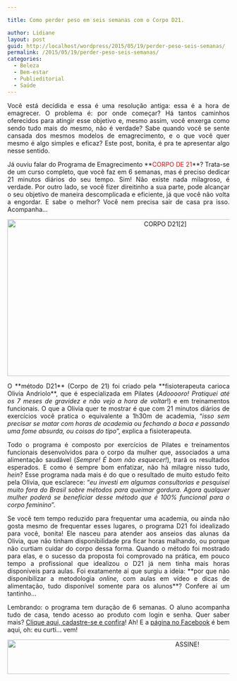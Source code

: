 ```yaml
---

title: Como perder peso em seis semanas com o Corpo D21.

author: Lidiane
layout: post
guid: http://localhost/wordpress/2015/05/19/perder-peso-seis-semanas/
permalink: /2015/05/19/perder-peso-seis-semanas/
categories:
  - Beleza
  - Bem-estar
  - Publieditorial
  - Saúde
---
```

<p align="justify">
  Você está decidida e essa é uma resolução antiga: essa é a hora de emagrecer. O problema é: por onde começar? Há tantos caminhos oferecidos para atingir esse objetivo e, mesmo assim, você enxerga como sendo tudo mais do mesmo, não é verdade? Sabe quando você se sente cansada dos mesmos modelos de emagrecimento, e o que você quer mesmo é algo simples e eficaz? Este post, bonita, é pra te apresentar algo nesse sentido.
</p>

<p align="justify">
  Já ouviu falar do Programa de Emagrecimento **<span style="color: #ff0000;">CORPO DE 21</span>**? Trata-se de um curso completo, que você faz em 6 semanas, mas é preciso dedicar 21 minutos diários do seu tempo. Sim! Não existe nada milagroso, é verdade. Por outro lado, se você fizer direitinho a sua parte, pode alcançar o seu objetivo de maneira descomplicada e eficiente, já que você não volta a engordar. E sabe o melhor? Você nem precisa sair de casa pra isso. Acompanha…
</p>

<p align="center">
  <a href="http://corposaudeebeleza.com/secar_barriga3" target="_blank"><img class="alignnone size-full wp-image-10950" src="http://www.trololodemulher.com.br/blog/wp-content/uploads/2015/05/CORPO-D212.jpg" alt="CORPO D21[2]" width="700" height="355" /></a>
</p>

<p align="justify">
  O **método D21** (Corpo de 21) foi criado pela **fisioterapeuta carioca Olivia Andriolo**, que é especializada em Pilates (<em>Adooooro! Pratiquei até os 7 meses de gravidez e não vejo a hora de voltar</em>!) e em treinamentos funcionais. O que a Olivia quer te mostrar é que com 21 minutos diários de exercícios você pratica o equivalente a 1h30m de academia, “<em>isso sem precisar se matar com horas de academia ou fechando a boca e passando uma fome absurda, ou coisas do tipo</em>”, explica a fisioterapeuta.
</p>

<p align="justify">
  Todo o programa é composto por exercícios de Pilates e treinamentos funcionais desenvolvidos para o corpo da mulher que, associados a uma alimentação saudável (<em>Sempre! É bom não esquecer!</em>), trará os resultados esperados. E como é sempre bom enfatizar, não há milagre nisso tudo, <em>hein</em>? Esse programa nada mais é do que o resultado de muito estudo feito pela Olivia, que esclarece: “<em>eu investi em algumas consultorias e pesquisei muito fora do Brasil sobre métodos para queimar gordura. Agora qualquer mulher poderá se beneficiar desse método que é 100% funcional para o corpo feminino</em>”.
</p>

<p align="justify">
  Se você tem tempo reduzido para frequentar uma academia, ou ainda não gosta mesmo de frequentar esses lugares, o programa D21 foi idealizado para você, bonita! Ele nasceu para atender aos anseios das alunas da Olivia, que não tinham disponibilidade pra ficar horas malhando, ou porque não curtiam cuidar do corpo dessa forma. Quando o método foi mostrado para elas, e o sucesso da proposta foi comprovado na prática, em pouco tempo a profissional que idealizou o D21 já nem tinha mais horas disponíveis para aulas. Foi exatamente aí que surgiu a ideia: **por que não disponibilizar a metodologia <em>online</em>, com aulas em vídeo e dicas de alimentação, tudo disponível somente para os alunos**? Confere aí um tantinho…
</p>

<p align="center">
</p>

<p align="justify">
  Lembrando: o programa tem duração de 6 semanas. O aluno acompanha tudo de casa, tendo acesso ao produto com login e senha. Quer saber mais? <a href="http://corposaudeebeleza.com/secar_barriga3" target="_blank">Clique aqui, cadastre-se e confira</a>! Ah! E a <a href="https://www.facebook.com/corpod21/timeline" target="_blank">página no Facebook</a> é bem aqui, oh: eu curti… vem!
</p>

<p align="center">
  <a href="http://feedburner.google.com/fb/a/mailverify?uri=blogBichaFemea&loc=en_US" target="_blank"><img class="alignnone size-full wp-image-10439" src="http://www.trololodemulher.com.br/blog/wp-content/uploads/2014/09/ASSINE.png" alt="ASSINE!" width="800" height="78" /></a>
</p>

<p align="justify">